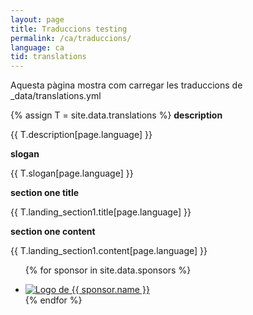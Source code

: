 ```yaml
---
layout: page
title: Traduccions testing
permalink: /ca/traduccions/
language: ca
tid: translations
---
```

Aquesta pàgina mostra com carregar les traduccions de _data/translations.yml

{% assign T = site.data.translations %}
**description**

{{ T.description[page.language] }}

**slogan**

{{ T.slogan[page.language] }}

**section one title**

{{ T.landing_section1.title[page.language] }}

**section one content**

{{ T.landing_section1.content[page.language] }}
<ul>

{% for sponsor in site.data.sponsors %}
	<li class="sponsor"><a class="sponsor__link" href="{{ sponsor.url }}"><img class="sponsor__img" src="{{ sponsor.logo }}" alt="Logo de {{ sponsor.name }}" title="{{ sponsor.name }}" /></a></li>
{% endfor %}
	</ul>